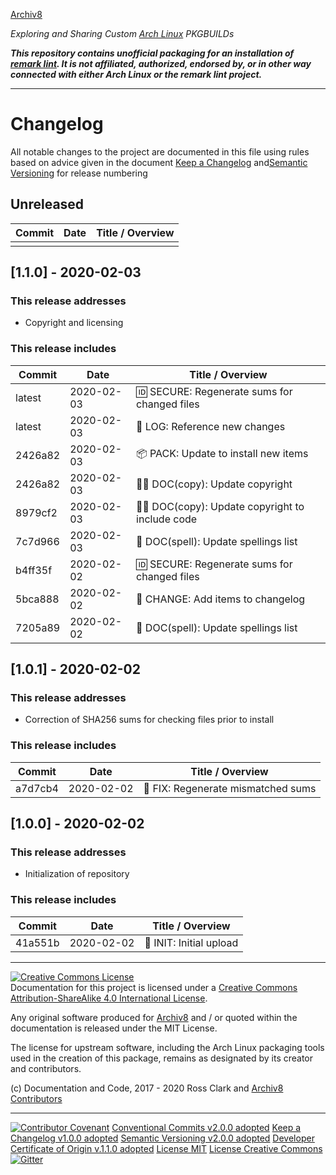 [Archiv8](https://archiv8.github.io/)

_Exploring and Sharing Custom [Arch Linux](https://www.archlinux.org/) PKGBUILDs_

**_This repository contains unofficial packaging for an installation of [remark lint](https://github.com/remarkjs/remark-lint).  It is not affiliated, authorized, endorsed by, or in other way connected with either Arch Linux or the remark lint project._**

---

# Changelog

All notable changes to the project are documented in this file using rules based on advice given in the document [Keep a Changelog](https://keepachangelog.com/en/1.0.0/) and[Semantic Versioning](https://semver.org/spec/v2.0.0.html) for release numbering

## Unreleased

| Commit  | Date       | Title / Overview                                      |
| ------- | ---------- | ----------------------------------------------------- |
|         |            |                                                       |


## [1.1.0] - 2020-02-03

### This release addresses

- Copyright and licensing

### This release includes

| Commit  | Date       | Title / Overview                                      |
| ------- | ---------- | ----------------------------------------------------- |
|  latest | 2020-02-03 | :id: SECURE: Regenerate sums for changed files        |
|  latest | 2020-02-03 | :date: LOG: Reference new changes                     |
| 2426a82 | 2020-02-03 | :package: PACK: Update to install new items           |
| 2426a82 | 2020-02-03 | :policeman: DOC(copy): Update copyright               |
| 8979cf2 | 2020-02-03 | :policeman: DOC(copy): Update copyright to include code |
| 7c7d966 | 2020-02-03 | :pencil: DOC(spell): Update spellings list            |
| b4ff35f | 2020-02-02 | :id: SECURE: Regenerate sums for changed files        |
| 5bca888 | 2020-02-02 | :date: CHANGE: Add items to changelog                 |
| 7205a89 | 2020-02-02 | :pencil: DOC(spell): Update spellings list            |

## [1.0.1] - 2020-02-02

### This release addresses

- Correction of SHA256 sums for checking files prior to install

### This release includes

| Commit  | Date       | Title / Overview                                      |
| ------- | ---------- | ----------------------------------------------------- |
| a7d7cb4 | 2020-02-02 | :wrench: FIX: Regenerate mismatched sums              |

## [1.0.0] - 2020-02-02

### This release addresses

- Initialization of repository

### This release includes

| Commit  | Date       | Title / Overview                                      |
| ------- | ---------- | ----------------------------------------------------- |
| 41a551b | 2020-02-02 | :tada: INIT: Initial upload                           |

---

<a rel="license" href="http://creativecommons.org/licenses/by-sa/4.0/"><img alt="Creative Commons License" style="border-width:0" src="https://i.creativecommons.org/l/by-sa/4.0/88x31.png" /></a><br />Documentation for this project is licensed under a <a rel="license" href="http://creativecommons.org/licenses/by-sa/4.0/">Creative Commons Attribution-ShareAlike 4.0 International License</a>.

Any original software produced for [Archiv8](https://archiv8.github.io/) and / or quoted within the documentation is released under the MIT License.

The license for upstream software, including the Arch Linux packaging tools used in the creation of this package, remains as designated by its creator and contributors.

(c) Documentation and Code, 2017 - 2020 Ross Clark and [Archiv8 Contributors](https://github.com/Archiv8/nodejs-remark-lint/people)

---

[![Contributor Covenant](https://img.shields.io/badge/Contributor%20Covenant-v2.0.0%20adopted-ff69b4.svg)](CODE-OF-CONDUCT.md)
[Conventional Commits v2.0.0 adopted](https://www.conventionalcommits.org)
[Keep a Changelog v1.0.0 adopted](https://keepachangelog.com)
[Semantic Versioning v2.0.0 adopted](https://semver.org)
[Developer Certificate of Origin v.1.1.0 adopted](https://developercertificate.org)
[License MIT](https://opensource.org/licenses/MIT)
[License Creative Commons](https://creativecommons.org)
[![Gitter](https://badges.gitter.im/Archiv8/community.svg)](https://gitter.im/Archiv8/community?utm_source=badge&utm_medium=badge&utm_campaign=pr-badge)
